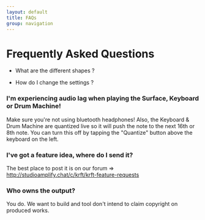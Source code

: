 ```yaml
---
layout: default
title: FAQs
group: navigation
---
```


# Frequently Asked Questions

- What are the different shapes ?

- How do I change the settings ?

### I'm experiencing audio lag when playing the Surface, Keyboard or Drum Machine!
Make sure you're not using bluetooth headphones! Also, the Keyboard & Drum Machine are quantized live so it will push the note to the next 16th or 8th note. You can turn this off by tapping the "Quantize" button above the keyboard on the left.

### I've got a feature idea, where do I send it?
The best place to post it is on our forum => <http://studioamplify.chat/c/krft/krft-feature-requests>

### Who owns the output?
You do. We want to build and tool don't intend to claim copyright on produced works.
